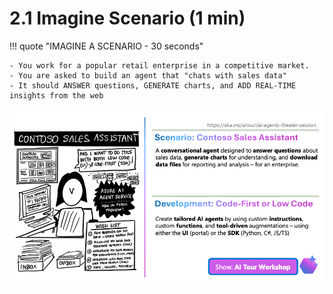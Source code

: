 # 2.1 Imagine Scenario (1 min)

!!! quote "IMAGINE A SCENARIO - 30 seconds"

    - You work for a popular retail enterprise in a competitive market.
    - You are asked to build an agent that "chats with sales data"
    - It should ANSWER questions, GENERATE charts, and ADD REAL-TIME insights from the web

![Slide 5](./../../img/Slide5.png)